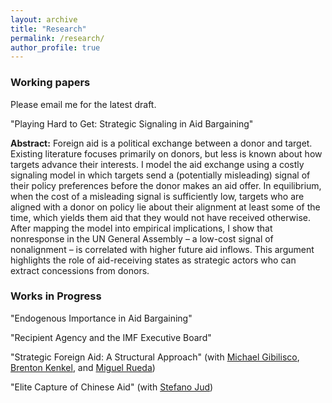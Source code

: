 ```yaml
---
layout: archive
title: "Research"
permalink: /research/
author_profile: true
---
```

### Working papers
Please email me for the latest draft. 

"Playing Hard to Get: Strategic Signaling in Aid Bargaining"

**Abstract:** Foreign aid is a political exchange between a donor and target. Existing literature focuses
primarily on donors, but less is known about how targets advance their interests. I model the aid
exchange using a costly signaling model in which targets send a (potentially misleading) signal
of their policy preferences before the donor makes an aid offer. In equilibrium, when the cost of
a misleading signal is sufficiently low, targets who are aligned with a donor on policy lie about
their alignment at least some of the time, which yields them aid that they would not have received
otherwise. After mapping the model into empirical implications, I show that nonresponse in the
UN General Assembly – a low-cost signal of nonalignment – is correlated with higher future aid
inflows. This argument highlights the role of aid-receiving states as strategic actors who can
extract concessions from donors.


### Works in Progress
"Endogenous Importance in Aid Bargaining"

"Recipient Agency and the IMF Executive Board"

"Strategic Foreign Aid: A Structural Approach" (with [Michael Gibilisco](https://michaelgibilisco.com/index.html), [Brenton Kenkel](https://bkenkel.com/), and [Miguel Rueda](http://miguelrueda.net/))

"Elite Capture of Chinese Aid" (with [Stefano Jud](https://stefanojud.com/))